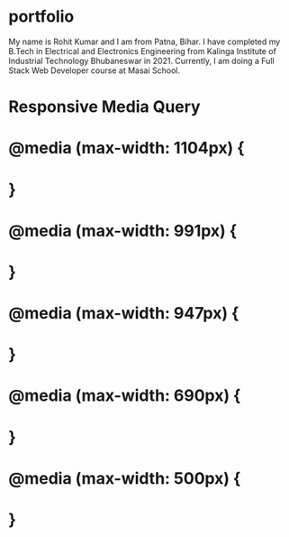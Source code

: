 # portfolio
My name is Rohit Kumar and I am from Patna, Bihar. I have completed my B.Tech in Electrical and Electronics Engineering from Kalinga Institute of Industrial Technology Bhubaneswar in 2021. Currently, I am doing a Full Stack Web Developer course at Masai School.




# Responsive Media Query
# @media (max-width: 1104px) {
#
# }
#
# @media (max-width: 991px) {
#  
# }
# @media (max-width: 947px) {
# 
# }
# 
# @media (max-width: 690px) {
# 
# }
# 
# @media (max-width: 500px) {
# 
# }
